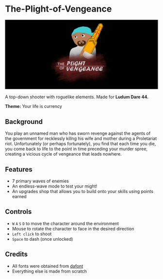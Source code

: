 # The-Plight-of-Vengeance

![Game logo](/Assets/Sprites/Intro/TitleScreenCropped.png)

A top-down shooter with roguelike elements.
Made for **Ludum Dare 44.**

**Theme:** Your life is currency

## Background
You play an unnamed man who has sworn revenge against the agents of the government for recklessly killng his wife and mother during a Proletariat riot.
Unfortunately (or perhaps fortunately), you find that each time you die, you come back to life to the point in time preceding your murder spree, creating a vicious cycle of vengeance that leads nowhere.

## Features
* 7 primary waves of enemies
* An endless-wave mode to test your might!
* An upgrades shop that allows you to build onto your skills using points earned

## Controls
* `W` `A` `S` `D` to move the character around the environment
* Mouse to rotate the character to face in the desired direction
* `Left click` to shoot
* `Space` to dash (once unlocked)

## Credits
* All fonts were obtained from [dafont](https://www.dafont.com/)
* Everything else is made from scratch

